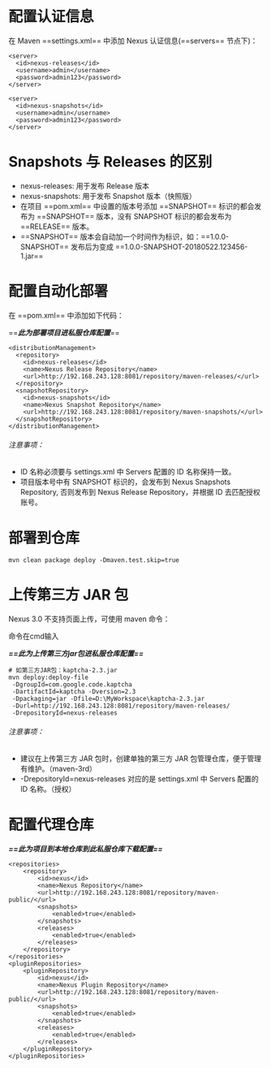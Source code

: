 # 配置认证信息
在 Maven ==settings.xml== 中添加 Nexus 认证信息(==servers== 节点下)：

```
<server>
  <id>nexus-releases</id>
  <username>admin</username>
  <password>admin123</password>
</server>

<server>
  <id>nexus-snapshots</id>
  <username>admin</username>
  <password>admin123</password>
</server>
```

# Snapshots 与 Releases 的区别

- nexus-releases: 用于发布 Release 版本
- nexus-snapshots: 用于发布 Snapshot 版本（快照版）
- 在项目 ==pom.xml== 中设置的版本号添加 ==SNAPSHOT== 标识的都会发布为 ==SNAPSHOT== 版本，没有 SNAPSHOT 标识的都会发布为 ==RELEASE== 版本。
- ==SNAPSHOT== 版本会自动加一个时间作为标识，如：==1.0.0-SNAPSHOT== 发布后为变成 ==1.0.0-SNAPSHOT-20180522.123456-1.jar==

# 配置自动化部署

在 ==pom.xml== 中添加如下代码：

==***此为部署项目进私服仓库配置***==
```
<distributionManagement>  
  <repository>  
    <id>nexus-releases</id>  
    <name>Nexus Release Repository</name>  
    <url>http://192.168.243.128:8081/repository/maven-releases/</url>
  </repository>  
  <snapshotRepository>  
    <id>nexus-snapshots</id>  
    <name>Nexus Snapshot Repository</name>  
    <url>http://192.168.243.128:8081/repository/maven-snapshots/</url>
  </snapshotRepository>  
</distributionManagement>
```
###### 注意事项：

- ID 名称必须要与 settings.xml 中 Servers 配置的 ID 名称保持一致。
- 项目版本号中有 SNAPSHOT 标识的，会发布到 Nexus Snapshots Repository, 否则发布到 Nexus Release Repository，并根据 ID 去匹配授权账号。


# 部署到仓库

```
mvn clean package deploy -Dmaven.test.skip=true
```

# 上传第三方 JAR 包

Nexus 3.0 不支持页面上传，可使用 maven 命令：

命令在cmd输入

***==此为上传第三方jar包进私服仓库配置==***

```
# 如第三方JAR包：kaptcha-2.3.jar
mvn deploy:deploy-file
 -DgroupId=com.google.code.kaptcha
 -DartifactId=kaptcha -Dversion=2.3
 -Dpackaging=jar -Dfile=D:\MyWorkspace\kaptcha-2.3.jar
 -Durl=http://192.168.243.128:8081/repository/maven-releases/
 -DrepositoryId=nexus-releases
```
###### 注意事项：

- 建议在上传第三方 JAR 包时，创建单独的第三方 JAR 包管理仓库，便于管理有维护。（maven-3rd）
- -DrepositoryId=nexus-releases 对应的是 settings.xml 中 Servers 配置的 ID 名称。（授权）


# 配置代理仓库
***==此为项目到本地仓库到此私服仓库下载配置==***

```
<repositories>
    <repository>
        <id>nexus</id>
        <name>Nexus Repository</name>
        <url>http://192.168.243.128:8081/repository/maven-public/</url>
        <snapshots>
            <enabled>true</enabled>
        </snapshots>
        <releases>
            <enabled>true</enabled>
        </releases>
    </repository>
</repositories>
<pluginRepositories>
    <pluginRepository>
        <id>nexus</id>
        <name>Nexus Plugin Repository</name>
        <url>http://192.168.243.128:8081/repository/maven-public/</url>
        <snapshots>
            <enabled>true</enabled>
        </snapshots>
        <releases>
            <enabled>true</enabled>
        </releases>
    </pluginRepository>
</pluginRepositories>
```
